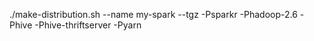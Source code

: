 ./make-distribution.sh --name my-spark --tgz -Psparkr -Phadoop-2.6 -Phive -Phive-thriftserver -Pyarn

